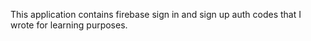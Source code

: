 This application contains firebase sign in and sign up auth codes that I wrote for learning purposes.
